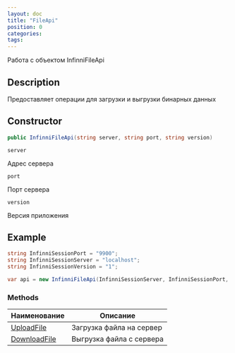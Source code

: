 ```yaml
---
layout: doc
title: "FileApi"
position: 0 
categories: 
tags:
---
```


Работа с объектом InfinniFileApi

## Description
Предоставляет операции для загрузки и выгрузки бинарных данных

## Constructor
```csharp
public InfinniFileApi(string server, string port, string version)
```

`server`

Адрес сервера

`port`

Порт сервера

`version`

Версия приложения

## Example
```csharp
string InfinniSessionPort = "9900";
string InfinniSessionServer = "localhost";
string InfinniSessionVersion = "1";

var api = new InfinniFileApi(InfinniSessionServer, InfinniSessionPort, InfinniSessionVersion);
```

### Methods
Наименование | Описание |
-------------|----------|
[UploadFile](UploadFile)  | Загрузка файла на сервер |
[DownloadFile](DownloadFile) |Выгрузка файла с сервера |
